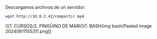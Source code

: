 
Descargamos archivos de un servidor:

```Bash
wget http://10.0.2.42/compartir.mp4
```

![[1. CURSOS/2. PINGÜINO DE MARIO/1. BASH/img bash/Pasted image 20240611155311.png]]

